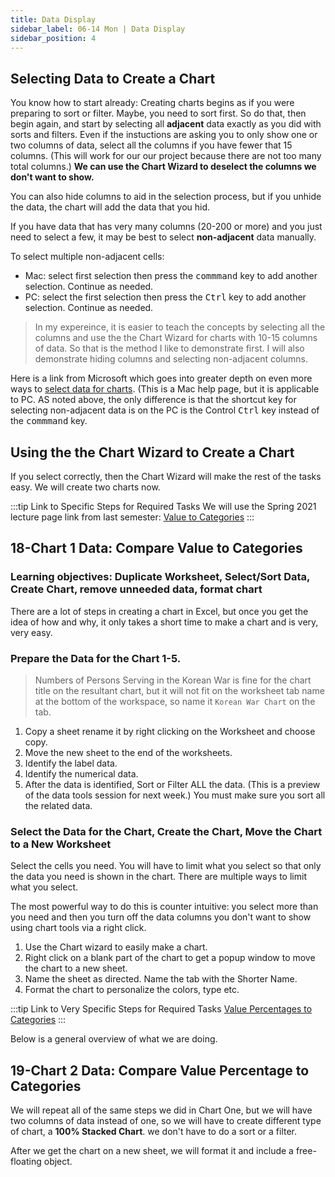 ```yaml
---
title: Data Display
sidebar_label: 06-14 Mon | Data Display
sidebar_position: 4
---
```


## Selecting Data to Create a Chart
You know how to start already: Creating charts begins as if you were preparing to sort or filter. Maybe, you need to sort first. So do that, then begin again, and  start by selecting all **adjacent** data exactly as you did with sorts and filters. Even if the instuctions are asking you to only show one or two columns of data, select all the columns if you have fewer that 15 columns. (This will work for our our project because there are not too many total columns.) **We can use the Chart Wizard to deselect the columns we don't want to show.**

You can also hide columns to aid in the selection process, but if you unhide the data, the chart will add the data that you hid.

If you have data that has very many columns (20-200 or more) and you just need to select a few, it may be best to select **non-adjacent** data manually. 

To select multiple non-adjacent cells:
* Mac: select first selection then press the <kbd>commmand</kbd> key to add another selection. Continue as needed.
* PC: select the first selection then press the <kbd>Ctrl</kbd> key to add another selection. Continue as needed.

>In my expereince, it is easier to teach the concepts by selecting all the columns and use the the Chart Wizard for charts with 10-15 columns of data. So that is the method I like to demonstrate first. I will also demonstrate hiding columns and selecting non-adjacent columns.

Here is a link from Microsoft which goes into greater depth on even more ways to [select data for charts](https://support.microsoft.com/en-us/office/select-data-for-a-chart-in-excel-for-mac-22157ba1-9475-45b2-9cc4-f84abaff1b67). (This is a Mac help page, but it is applicable to PC. AS noted above, the only difference is that the shortcut key for selecting non-adjacent data is on the PC is  the Control <kbd>Ctrl</kbd> key instead of the <kbd>commmand</kbd> key.

## Using the the Chart Wizard to Create a Chart

If you select correctly, then the Chart Wizard will make the rest of the tasks easy. We will create two charts now.

:::tip Link to Specific Steps for Required Tasks
We will use the Spring 2021 lecture page link from last semester: [Value to Categories](https://ils.unc.edu/courses/2021_spring/inls161_001/12b.02.chart01.html) 
:::

## 18-Chart 1 Data: Compare Value to Categories

### Learning objectives: Duplicate Worksheet, Select/Sort Data, Create Chart, remove unneeded data, format chart

There are a lot of steps in creating a chart in Excel, but once you get the idea of how and why, it only takes a short time to make a chart and is very, very easy.


### Prepare the Data for the Chart 1-5.

>Numbers of Persons Serving in the Korean War is fine for the chart title on the resultant chart, but it will not fit on the worksheet tab name at the bottom of the workspace, so name it  ```Korean War Chart``` on the tab.

1. Copy a sheet rename it by right clicking on the Worksheet and choose copy.
2. Move the new sheet to the end of the worksheets.
3. Identify the label data.
4. Identify the numerical data.
5. After the data is identified, Sort or Filter ALL the data. (This is a preview of the data tools session for next week.) You must make sure you sort all the related data.

### Select the Data for the Chart, Create the Chart, Move the Chart to a New Worksheet

Select the cells you need. You will have to limit what you select so that only the data you need is shown in the chart. There are multiple ways to limit what you select.

The most powerful way to do this is counter intuitive: you select more than you need and then you turn off the data columns you don't want to show using chart tools via a right click.

1. Use the Chart wizard to easily make a chart.
2. Right click on a blank part of the chart to get a popup window to move the chart to a new sheet.
3. Name the sheet as directed. Name the tab with the Shorter Name.
4. Format the chart to personalize the colors, type etc.

:::tip Link to Very Specific Steps for Required Tasks
[Value Percentages to Categories](https://ils.unc.edu/courses/2021_spring/inls161_001/12b.03.chart02.html) 
:::

Below is a general overview of what we are doing.

## 19-Chart 2 Data: Compare Value Percentage to Categories

We will repeat all of the same steps we did in Chart One, but we will have two columns of data instead of one, so we will have to create different type of chart, a **100% Stacked Chart**.  we don&#39;t have to do a sort or a filter.

After we get the chart on a new sheet, we will format it and include a free-floating object.

